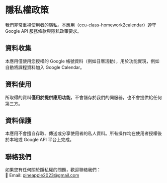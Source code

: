 # 隱私權政策

我們非常重視使用者的隱私。本應用（ccu-class-homework2calendar）遵守 Google API 服務條款與隱私政策要求。

## 資料收集

本應用僅使用您授權的 Google 帳號資料（例如日曆活動），用於功能實現，例如自動將課程資料加入 Google Calendar。

## 資料使用

所取得的資料**僅用於提供應用功能**，不會儲存於我們的伺服器，也不會提供給任何第三方。

## 資料保護

本應用不會擅自存取、傳送或分享使用者的私人資料。所有操作均在使用者授權後於本地或 Google API 平台上完成。

## 聯絡我們

如果您有任何關於隱私權的問題，歡迎聯絡我們：  
📧 Email: pineapple2023@gmail.com
